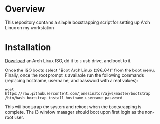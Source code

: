 # Overview
This repository contains a simple boostrapping script for setting up Arch Linux
on my workstation

# Installation
[Download](https://www.archlinux.org/download/) an Arch Linux ISO, dd it to a
usb drive, and boot to it.

Once the ISO boots select "Boot Arch Linux (x86_64)" from the boot menu.
Finally, once the root prompt is available run the following commands (replacing
hostname, username, and password with a real values):

    wget https://raw.githubusercontent.com/jonesinator/ajws/master/bootstrap
    /bin/bash bootstrap install hostname username password

This will bootstrap the system and reboot when the bootstrapping is complete.
The i3 window manager should boot upon first login as the non-root user.
